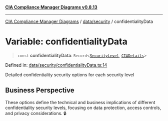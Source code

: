 [**CIA Compliance Manager Diagrams v0.8.13**](../../../README.md)

***

[CIA Compliance Manager Diagrams](../../../modules.md) / [data/security](../README.md) / confidentialityData

# Variable: confidentialityData

> `const` **confidentialityData**: `Record`\<[`SecurityLevel`](../../../types/cia/type-aliases/SecurityLevel.md), [`CIADetails`](../../../types/interfaces/CIADetails.md)\>

Defined in: [data/security/confidentialityData.ts:14](https://github.com/Hack23/cia-compliance-manager/blob/2f6ce8651c6fa9a0d9c8860576f0ee67ef038efd/src/data/security/confidentialityData.ts#L14)

Detailed confidentiality security options for each security level

## Business Perspective

These options define the technical and business implications of different
confidentiality security levels, focusing on data protection, access controls,
and privacy considerations. 🔒
